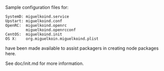 Sample configuration files for:
```
SystemD: miguelkoind.service
Upstart: miguelkoind.conf
OpenRC:  miguelkoind.openrc
         miguelkoind.openrcconf
CentOS:  miguelkoind.init
OS X:    org.miguelkoin.miguelkoind.plist
```
have been made available to assist packagers in creating node packages here.

See doc/init.md for more information.
